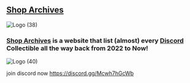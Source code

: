 ## [Shop Archives](https://dtacat.github.io/Collectibles/)
![Logo (38)](https://github.com/DTACat/DTACat/assets/141873540/e2c14c9f-45a3-4c1a-8da8-9f8ecb9b5833)

### [Shop Archives](https://dtacat.github.io/Collectibles/) is a website that list (almost) every [Discord](https://discord.com) Collectible all the way back from 2022 to Now!

![Logo (40)](https://github.com/DTACat/DTACat/assets/141873540/df299036-463e-4603-9ff8-6f6958103cbf)

join discord now https://discord.gg/Mcwh7hGcWb
